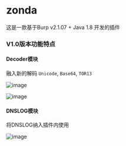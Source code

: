 # zonda
这是一款基于Burp v2.1.07 + Java 1.8 开发的插件
### V1.0版本功能特点
#### Decoder模块
融入新的解码 `Unicode`, `Base64`, `TOR13`

![image](https://github.com/alanni-tom/zonda/assets/135570995/ba2d6c90-8c66-496e-8e5b-b8d99e9b7301)

![image](https://github.com/alanni-tom/zonda/assets/135570995/e8d1f382-11d4-4849-9bdb-338aa767d693)

#### DNSLOG模块
将DNSLOG纳入插件内使用

![image](https://github.com/alanni-tom/zonda/assets/135570995/0b8d34c0-5744-4142-b813-298d6d60fa8c)
